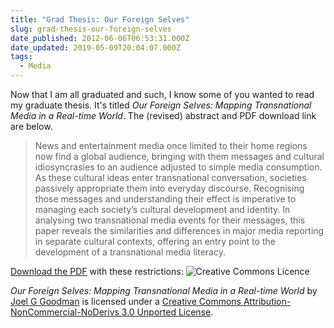 ```yaml
---
title: "Grad Thesis: Our Foreign Selves"
slug: grad-thesis-our-foreign-selves
date_published: 2012-06-06T06:53:31.000Z
date_updated: 2019-05-09T20:04:07.000Z
tags:
  - Media
---
```


Now that I am all graduated and such, I know some of you wanted to read my graduate thesis. It's titled *Our Foreign Selves: Mapping Transnational Media in a Real-time World*. The (revised) abstract and PDF download link are below.

> News and entertainment media once limited to their home regions now find a global audience, bringing with them messages and cultural idiosyncrasies to an audience adjusted to simple media consumption. As these cultural ideas enter transnational conversation, societies passively appropriate them into everyday discourse. Recognising those messages and understanding their effect is imperative to managing each society’s cultural development and identity. In analysing two transnational media events for their messages, this paper reveals the similarities and differences in major media reporting in separate cultural contexts, offering an entry point to the development of a transnational media literacy.

[Download the PDF](http://brvry.co/1bUMZ/4LEeGsgY) with these restrictions:
![Creative Commons Licence](http://i.creativecommons.org/l/by-nc-nd/3.0/88x31.png)

*Our Foreign Selves: Mapping Transnational Media in a Real-time World* by [Joel G Goodman](http://www.joelgoodman.co) is licensed under a [Creative Commons Attribution-NonCommercial-NoDerivs 3.0 Unported License](http://creativecommons.org/licenses/by-nc-nd/3.0/).
